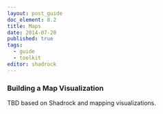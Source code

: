 ```yaml
---
layout: post_guide
doc_element: 8.2
title: Maps
date: 2014-07-20
published: true
tags:
  - guide
  - toolkit
editor: shadrock
---
```


### Building a Map Visualization
TBD based on Shadrock and mapping visualizations.

